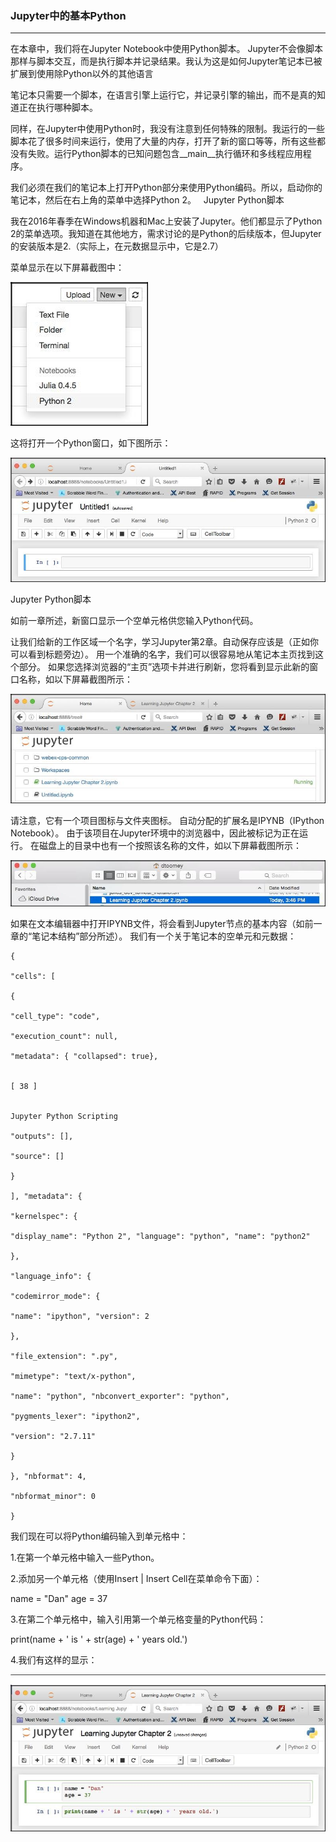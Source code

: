 ### Jupyter中的基本Python
****
在本章中，我们将在Jupyter Notebook中使用Python脚本。 Jupyter不会像脚本那样与脚本交互，而是执行脚本并记录结果。我认为这是如何Jupyter笔记本已被扩展到使用除Python以外的其他语言

笔记本只需要一个脚本，在语言引擎上运行它，并记录引擎的输出，而不是真的知道正在执行哪种脚本。

同样，在Jupyter中使用Python时，我没有注意到任何特殊的限制。我运行的一些脚本花了很多时间来运行，使用了大量的内存，打开了新的窗口等等，所有这些都没有失败。运行Python脚本的已知问题包含__main__执行循环和多线程应用程序。

我们必须在我们的笔记本上打开Python部分来使用Python编码。所以，启动你的笔记本，然后在右上角的菜单中选择Python 2。
 
Jupyter Python脚本

我在2016年春季在Windows机器和Mac上安装了Jupyter。他们都显示了Python 2的菜单选项。我知道在其他地方，需求讨论的是Python的后续版本，但Jupyter的安装版本是2.（实际上，在元数据显示中，它是2.7）

菜单显示在以下屏幕截图中：


![](/assets/34.jpg)

这将打开一个Python窗口，如下图所示：

![](/assets/35.jpg)


Jupyter Python脚本

如前一章所述，新窗口显示一个空单元格供您输入Python代码。

让我们给新的工作区域一个名字，学习Jupyter第2章。自动保存应该是（正如你可以看到标题旁边）。 用一个准确的名字，我们可以很容易地从笔记本主页找到这个部分。 如果您选择浏览器的“主页”选项卡并进行刷新，您将看到显示此新的窗口名称，如以下屏幕截图所示：

![](/assets/36.jpg)

请注意，它有一个项目图标与文件夹图标。 自动分配的扩展名是IPYNB（IPython Notebook）。 由于该项目在Jupyter环境中的浏览器中，因此被标记为正在运行。 在磁盘上的目录中也有一个按照该名称的文件，如以下屏幕截图所示：


![](/assets/37.jpg)

如果在文本编辑器中打开IPYNB文件，将会看到Jupyter节点的基本内容（如前一章的“笔记本结构”部分所述）。 我们有一个关于笔记本的空单元和元数据：


```
{

"cells": [

{

"cell_type": "code",

"execution_count": null,

"metadata": { "collapsed": true},
 

[ 38 ]

 
Jupyter Python Scripting

"outputs": [],

"source": []

}

], "metadata": {

"kernelspec": {

"display_name": "Python 2", "language": "python", "name": "python2"

},

"language_info": {

"codemirror_mode": {

"name": "ipython", "version": 2

},

"file_extension": ".py",

"mimetype": "text/x-python",

"name": "python", "nbconvert_exporter": "python",

"pygments_lexer": "ipython2",

"version": "2.7.11"

}

}, "nbformat": 4,

"nbformat_minor": 0

}

```
我们现在可以将Python编码输入到单元格中：

1.在第一个单元格中输入一些Python。

2.添加另一个单元格（使用Insert | Insert Cell在菜单命令下面）：

name = "Dan" age = 37

3.在第二个单元格中，输入引用第一个单元格变量的Python代码：

print(name + ' is ' + str(age) + ' years old.')

4.我们有这样的显示：



![](/assets/38.jpg)
 





















